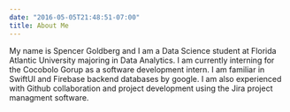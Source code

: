 ```yaml
---
date: "2016-05-05T21:48:51-07:00"
title: About Me
---
```


My name is Spencer Goldberg and I am a Data Science student at Florida Atlantic University majoring in Data Analytics. I am currently interning for the Cocobolo Gorup as a software development intern. I am familiar in SwiftUI and Firebase backend databases by google. I am also experienced with Github collaboration and project development using the Jira project managment software. 

